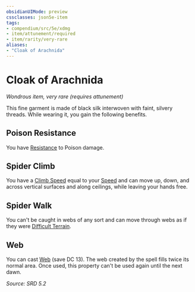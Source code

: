 ```yaml
---
obsidianUIMode: preview
cssclasses: json5e-item
tags:
- compendium/src/5e/xdmg
- item/attunement/required
- item/rarity/very-rare
aliases: 
- "Cloak of Arachnida"
---
```

# Cloak of Arachnida
*Wondrous item, very rare (requires attunement)*  


This fine garment is made of black silk interwoven with faint, silvery threads. While wearing it, you gain the following benefits.

## Poison Resistance

You have [Resistance](rules/variant-rules/resistance-xphb.md) to Poison damage.

## Spider Climb

You have a [Climb Speed](rules/variant-rules/climb-speed-xphb.md) equal to your [Speed](rules/variant-rules/speed-xphb.md) and can move up, down, and across vertical surfaces and along ceilings, while leaving your hands free.

## Spider Walk

You can't be caught in webs of any sort and can move through webs as if they were [Difficult Terrain](rules/variant-rules/difficult-terrain-xphb.md).

## Web

You can cast [Web](compendium/spells/web-xphb.md) (save DC 13). The web created by the spell fills twice its normal area. Once used, this property can't be used again until the next dawn.

*Source: SRD 5.2*
